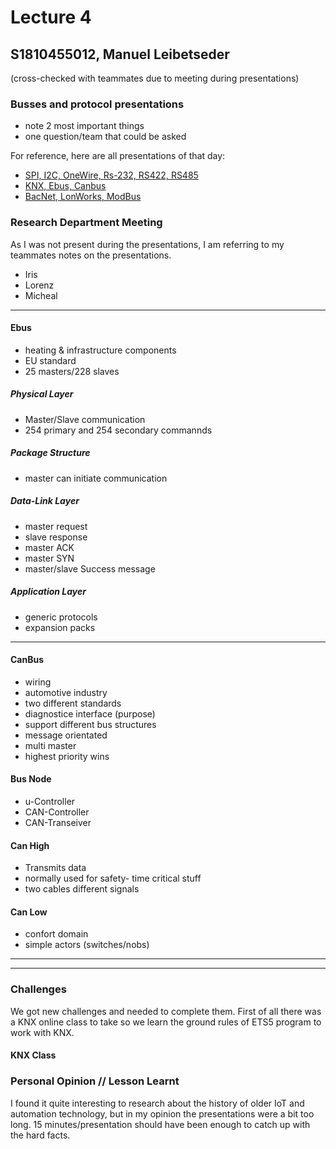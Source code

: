 # Lecture 4
## S1810455012, Manuel Leibetseder

(cross-checked with teammates due to meeting during presentations)

### Busses and protocol presentations

- note 2 most important things 
- one question/team that could be asked

For reference, here are all presentations of that day:

- [SPI, I2C, OneWire, Rs-232, RS422, RS485](SPI_I2C_Onewire_RS-232_RS-422_RS-485.pdf)
- [KNX, Ebus, Canbus](presentation_KNX_Ebus_Canbus.pdf)
- [BacNet, LonWorks, ModBus](Bus__Protocol_Research.pdf)

### Research Department Meeting
As I was not present during the presentations, I am referring to my teammates notes on the presentations.

- Iris
- Lorenz
- Micheal

***

#### Ebus

- heating & infrastructure components
- EU standard
- 25 masters/228 slaves

##### Physical Layer
- Master/Slave communication
- 254 primary and 254 secondary commannds

##### Package Structure
- master can initiate communication

##### Data-Link Layer
- master request
- slave response
- master ACK
- master SYN
- master/slave Success message

##### Application Layer
- generic protocols
- expansion packs


***

#### CanBus

- wiring
- automotive industry
- two different standards
- diagnostice interface (purpose)
- support different bus structures
- message orientated
- multi master
- highest priority wins

#### Bus Node
- u-Controller
- CAN-Controller
- CAN-Transeiver

#### Can High
- Transmits data
- normally used for safety- time critical stuff
- two cables different signals

#### Can Low
- confort domain
- simple actors (switches/nobs)

***
***

### Challenges
We got new challenges and needed to complete them. First of all there was a KNX online class to take so we learn the ground rules of ETS5 program to work with KNX.

#### KNX Class



### Personal Opinion // Lesson Learnt

I found it quite interesting to research about the history of older IoT and automation technology, but in my opinion the presentations were a bit too long. 15 minutes/presentation should have been enough to catch up with the hard facts.


